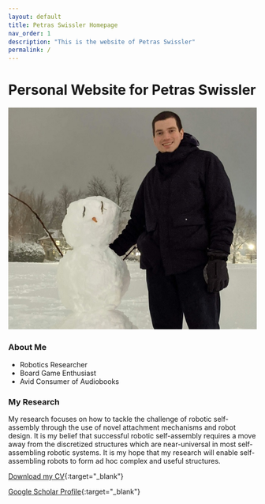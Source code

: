```yaml
---
layout: default
title: Petras Swissler Homepage
nav_order: 1
description: "This is the website of Petras Swissler"
permalink: /
---
```



# Personal Website for Petras Swissler

![](https://raw.githubusercontent.com/pswiss/pswiss.github.io/main/assets/images/Profile_Picture.jpg)

### About Me

- Robotics Researcher
- Board Game Enthusiast
- Avid Consumer of Audiobooks

### My Research

My research focuses on how to tackle the challenge of robotic self-assembly through the use of novel attachment mechanisms and robot design. 
It is my belief that successful robotic self-assembly requires a move away from the discretized structures which are near-universal in most self-assembling robotic systems. 
It is my hope that my research will enable self-assembling robots to form ad hoc complex and useful structures.

[Download my CV](https://github.com/pswiss/pswiss.github.io/raw/main/assets/pdfs/Swissler_CV.pdf){:target="_blank"}

[Google Scholar Profile](https://scholar.google.com/citations?hl=en&user=rqskTn8AAAAJ){:target="_blank"}